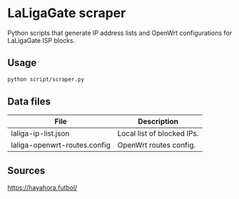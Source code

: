 # LaLigaGate scraper

Python scripts that generate IP address lists and OpenWrt configurations for
LaLigaGate ISP blocks.

## Usage

```bash
python script/scraper.py
```

## Data files

| File                          | Description                 |
| ----------------------------- | --------------------------- |
| laliga-ip-list.json           | Local list of blocked IPs.  |
| laliga-openwrt-routes.config  | OpenWrt routes config.      |

## Sources

https://hayahora.futbol/
